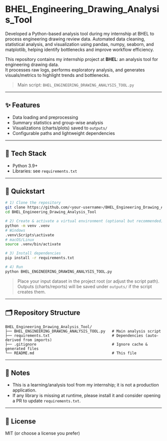 # BHEL_Engineering_Drawing_Analysis_Tool
Developed a Python-based analysis tool during my internship at BHEL to process engineering drawing review data. Automated data cleaning, statistical analysis, and visualization using pandas, numpy, seaborn, and matplotlib, helping identify bottlenecks and improve workflow efficiency.




This repository contains my internship project at **BHEL**: an analysis tool for engineering drawing data.  
It processes raw logs, performs exploratory analysis, and generates visuals/metrics to highlight trends and bottlenecks.

> Main script: `BHEL_ENGINEERING_DRAWING_ANALYSIS_TOOL.py`

---

## ✨ Features
- Data loading and preprocessing
- Summary statistics and group-wise analysis
- Visualizations (charts/plots) saved to `outputs/`
- Configurable paths and lightweight dependencies

---

## 🧰 Tech Stack
- Python 3.9+
- Libraries: see `requirements.txt`

---

## 🚀 Quickstart

```bash
# 1) Clone the repository
git clone https://github.com/<your-username>/BHEL_Engineering_Drawing_Analysis_Tool.git
cd BHEL_Engineering_Drawing_Analysis_Tool

# 2) Create & activate a virtual environment (optional but recommended)
python -m venv .venv
# Windows
.venv\Scripts\activate
# macOS/Linux
source .venv/bin/activate

# 3) Install dependencies
pip install -r requirements.txt

# 4) Run
python BHEL_ENGINEERING_DRAWING_ANALYSIS_TOOL.py
```

> Place your input dataset in the project root (or adjust the script path). Outputs (charts/reports) will be saved under `outputs/` if the script creates them.

---

## 🗂️ Repository Structure

```
BHEL_Engineering_Drawing_Analysis_Tool/
├── BHEL_ENGINEERING_DRAWING_ANALYSIS_TOOL.py   # Main analysis script
├── requirements.txt                            # Dependencies (auto-derived from imports)
├── .gitignore                                  # Ignore cache & generated files
└── README.md                                   # This file
```

---

## 📎 Notes
- This is a learning/analysis tool from my internship; it is not a production application.
- If any library is missing at runtime, please install it and consider opening a PR to update `requirements.txt`.

---

## 📜 License
MIT (or choose a license you prefer)
